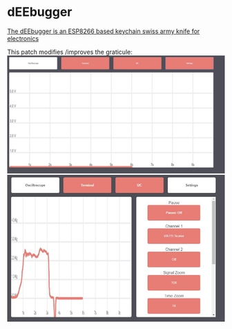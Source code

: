 # dEEbugger
[The dEEbugger is an ESP8266 based keychain swiss army knife for electronics](https://gfycat.com/OrneryPlushAbalone)

This patch modifies /improves the graticule: 
![Alt text](/Pictures/Revised_Grat.jpg?raw=true "Revised Graticule")
![Alt text](/Pictures/Screen_kg.jpg?raw=true "Example of HX711 scope")

